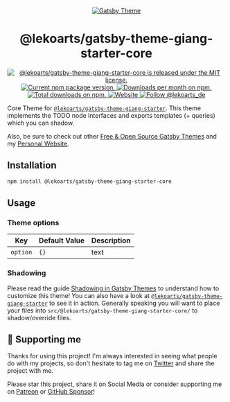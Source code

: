<p align="center">
  <a href="https://themes.lekoarts.de">
    <img alt="Gatsby Theme" src="https://img.lekoarts.de/gatsby/gatsby-themes-illustration.png" />
  </a>
</p>
<h1 align="center">
  @lekoarts/gatsby-theme-giang-starter-core
</h1>

<p align="center">
  <a href="https://github.com/LekoArts/gatsby-themes/blob/master/LICENSE">
    <img src="https://img.shields.io/badge/license-MIT-blue.svg" alt="@lekoarts/gatsby-theme-giang-starter-core is released under the MIT license." />
  </a>
  <a href="https://www.npmjs.org/package/@lekoarts/gatsby-theme-giang-starter-core">
    <img src="https://img.shields.io/npm/v/@lekoarts/gatsby-theme-giang-starter-core.svg" alt="Current npm package version." />
  </a>
  <a href="https://npmcharts.com/compare/@lekoarts/gatsby-theme-giang-starter-core?minimal=true">
    <img src="https://img.shields.io/npm/dm/@lekoarts/gatsby-theme-giang-starter-core.svg" alt="Downloads per month on npm." />
  </a>
  <a href="https://npmcharts.com/compare/@lekoarts/gatsby-theme-giang-starter-core?minimal=true">
    <img src="https://img.shields.io/npm/dt/@lekoarts/gatsby-theme-giang-starter-core.svg" alt="Total downloads on npm." />
  </a>
  <a href="https://www.lekoarts.de?utm_source=giang-starter&utm_medium=Theme">
    <img alt="Website" src="https://img.shields.io/badge/-website-blue">
  </a>
  <a href="https://twitter.com/intent/follow?screen_name=lekoarts_de">
      <img src="https://img.shields.io/twitter/follow/lekoarts_de.svg?label=Follow%20@lekoarts_de" alt="Follow @lekoarts_de" />
    </a>
</p>

Core Theme for [`@lekoarts/gatsby-theme-giang-starter`](https://github.com/LekoArts/gatsby-themes/tree/master/themes/gatsby-theme-giang-starter). This theme implements the TODO node interfaces and exports templates (+ queries) which you can shadow.

Also, be sure to check out other [Free & Open Source Gatsby Themes](https://themes.lekoarts.de) and my [Personal Website](https://www.lekoarts.de?utm_source=giang-starter&utm_medium=Theme).

## Installation

```sh
npm install @lekoarts/gatsby-theme-giang-starter-core
```

## Usage

### Theme options

| Key              | Default Value | Description                                                                                                                           |
| ---------------- | ------------- | ------------------------------------------------------------------------------------------------------------------------------------- |
| `option` | `{}`          | text |

### Shadowing

Please read the guide [Shadowing in Gatsby Themes](https://www.gatsbyjs.com/docs/how-to/plugins-and-themes/shadowing/) to understand how to customize this theme! You can also have a look at [`@lekoarts/gatsby-theme-giang-starter`](https://github.com/LekoArts/gatsby-themes/tree/master/themes/gatsby-theme-giang-starter) to see it in action. Generally speaking you will want to place your files into `src/@lekoarts/gatsby-theme-giang-starter-core/` to shadow/override files.

## 🌟 Supporting me

Thanks for using this project! I'm always interested in seeing what people do with my projects, so don't hesitate to tag me on [Twitter](https://twitter.com/lekoarts_de) and share the project with me.

Please star this project, share it on Social Media or consider supporting me on [Patreon](https://www.patreon.com/lekoarts) or [GitHub Sponsor](https://github.com/sponsors/LekoArts)!
